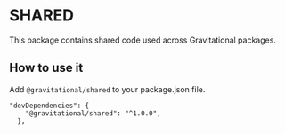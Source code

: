 # SHARED

This package contains shared code used across Gravitational packages.

## How to use it

Add `@gravitational/shared` to your package.json file.

```
"devDependencies": {
    "@gravitational/shared": "^1.0.0",
  },
```